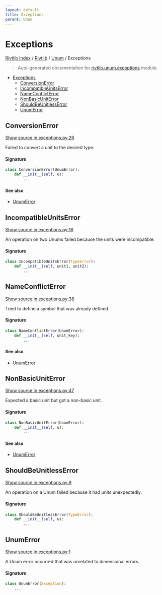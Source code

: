 ```yaml
---
layout: default
title: Exceptions
parent: Unum
---
```





# Exceptions

[Rivtlib Index](../../README.md#rivtlib-index) /
[Rivtlib](../index.md#rivtlib) /
[Unum](./index.md#unum) /
Exceptions

> Auto-generated documentation for [rivtlib.unum.exceptions](https://github.com/rivtlib/rivtlib-code/blob/main/rivtlib/unum/exceptions.py) module.

- [Exceptions](#exceptions)
  - [ConversionError](#conversionerror)
  - [IncompatibleUnitsError](#incompatibleunitserror)
  - [NameConflictError](#nameconflicterror)
  - [NonBasicUnitError](#nonbasicuniterror)
  - [ShouldBeUnitlessError](#shouldbeunitlesserror)
  - [UnumError](#unumerror)

## ConversionError

[Show source in exceptions.py:29](https://github.com/rivtlib/rivtlib-code/blob/main/rivtlib/unum/exceptions.py#L29)

Failed to convert a unit to the desired type.

#### Signature

```python
class ConversionError(UnumError):
    def __init__(self, u):
        ...
```

#### See also

- [UnumError](#unumerror)



## IncompatibleUnitsError

[Show source in exceptions.py:18](https://github.com/rivtlib/rivtlib-code/blob/main/rivtlib/unum/exceptions.py#L18)

An operation on two Unums failed because the units were incompatible.

#### Signature

```python
class IncompatibleUnitsError(TypeError):
    def __init__(self, unit1, unit2):
        ...
```



## NameConflictError

[Show source in exceptions.py:38](https://github.com/rivtlib/rivtlib-code/blob/main/rivtlib/unum/exceptions.py#L38)

Tried to define a symbol that was already defined.

#### Signature

```python
class NameConflictError(UnumError):
    def __init__(self, unit_key):
        ...
```

#### See also

- [UnumError](#unumerror)



## NonBasicUnitError

[Show source in exceptions.py:47](https://github.com/rivtlib/rivtlib-code/blob/main/rivtlib/unum/exceptions.py#L47)

Expected a basic unit but got a non-basic unit.

#### Signature

```python
class NonBasicUnitError(UnumError):
    def __init__(self, u):
        ...
```

#### See also

- [UnumError](#unumerror)



## ShouldBeUnitlessError

[Show source in exceptions.py:9](https://github.com/rivtlib/rivtlib-code/blob/main/rivtlib/unum/exceptions.py#L9)

An operation on a Unum failed because it had units unexpectedly.

#### Signature

```python
class ShouldBeUnitlessError(TypeError):
    def __init__(self, u):
        ...
```



## UnumError

[Show source in exceptions.py:1](https://github.com/rivtlib/rivtlib-code/blob/main/rivtlib/unum/exceptions.py#L1)

A Unum error occurred that was unrelated to dimensional errors.

#### Signature

```python
class UnumError(Exception):
    ...
```


